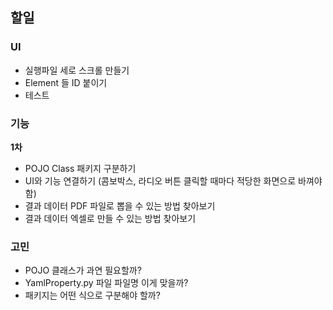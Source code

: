 ## 할일

### UI

- 실행파일 세로 스크롤 만들기
- Element 들 ID 붙이기
- 테스트

### 기능

**1차**

- POJO Class 패키지 구분하기
- UI와 기능 연결하기 (콤보박스, 라디오 버튼 클릭할 때마다 적당한 화면으로 바껴야 함)
- 결과 데이터 PDF 파일로 뽑을 수 있는 방법 찾아보기
- 결과 데이터 엑셀로 만들 수 있는 방법 찾아보기

### 고민

- POJO 클래스가 과연 필요할까?
- YamlProperty.py 파일 파일명 이게 맞을까?
- 패키지는 어떤 식으로 구분해야 할까?